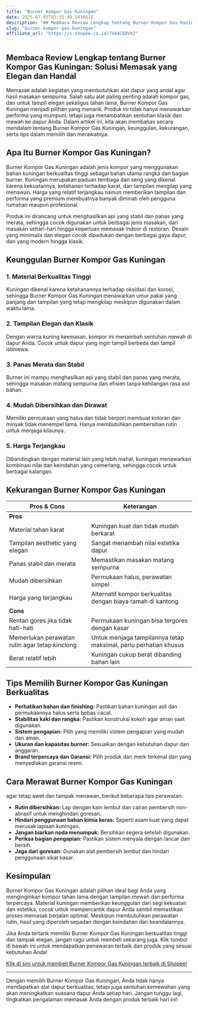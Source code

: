 ```yaml
---
title: "Burner Kompor Gas Kuningan"
date: 2025-07-05T03:35:49.541081Z
description: "## Membaca Review Lengkap tentang Burner Kompor Gas Kuningan: Solusi Memasak yang Elegan dan Handal..."
slug: "burner-kompor-gas-kuningan"
affiliate_url: "https://s.shopee.co.id/7V44C68VX2"
---
```

## Membaca Review Lengkap tentang Burner Kompor Gas Kuningan: Solusi Memasak yang Elegan dan Handal

Memasak adalah kegiatan yang membutuhkan alat dapur yang andal agar hasil masakan sempurna. Salah satu alat paling penting adalah kompor gas, dan untuk tampil elegan sekaligus tahan lama, Burner Kompor Gas Kuningan menjadi pilihan yang menarik. Produk ini tidak hanya menawarkan performa yang mumpuni, tetapi juga menambahkan sentuhan klasik dan mewah ke dapur Anda. Dalam artikel ini, kita akan membahas secara mendalam tentang Burner Kompor Gas Kuningan, keunggulan, kekurangan, serta tips dalam memilih dan merawatnya.

## Apa Itu Burner Kompor Gas Kuningan?

Burner Kompor Gas Kuningan adalah jenis kompor yang menggunakan bahan kuningan berkualitas tinggi sebagai bahan utama rangka dan bagian burner. Kuningan merupakan paduan tembaga dan seng yang dikenal karena kekuatannya, ketahanan terhadap karat, dan tampilan mengilap yang menawan. Harga yang relatif terjangkau namun memberikan tampilan dan performa yang premium membuatnya banyak diminati oleh pengguna rumahan maupun profesional.

Produk ini dirancang untuk menghasilkan api yang stabil dan panas yang merata, sehingga cocok digunakan untuk berbagai jenis masakan, dari masakan sehari-hari hingga keperluan memasak indoor di restoran. Desain yang minimalis dan elegan cocok dipadukan dengan berbagai gaya dapur, dari yang modern hingga klasik.

## Keunggulan Burner Kompor Gas Kuningan

### 1. Material Berkualitas Tinggi

Kuningan dikenal karena ketahanannya terhadap oksidasi dan korosi, sehingga Burner Kompor Gas Kuningan menawarkan umur pakai yang panjang dan tampilan yang tetap mengkilap meskipun digunakan dalam waktu lama. 

### 2. Tampilan Elegan dan Klasik

Dengan warna kuning keemasan, kompor ini menambah sentuhan mewah di dapur Anda. Cocok untuk dapur yang ingin tampil berbeda dan tampil istimewa.

### 3. Panas Merata dan Stabil

Burner ini mampu menghasilkan api yang stabil dan panas yang merata, sehingga masakan matang sempurna dan efisien tanpa kehilangan rasa asli bahan.

### 4. Mudah Dibersihkan dan Dirawat

Memiliki permukaan yang halus dan tidak berpori membuat kotoran dan minyak tidak menempel lama. Hanya membutuhkan pembersihan rutin untuk menjaga kilaunya.

### 5. Harga Terjangkau

Dibandingkan dengan material lain yang lebih mahal, kuningan menawarkan kombinasi nilai dan keindahan yang cemerlang, sehingga cocok untuk berbagai kalangan.

## Kekurangan Burner Kompor Gas Kuningan

| Pros & Cons                                   | Keterangan                                              |
|----------------------------------------------|----------------------------------------------------------|
| **Pros**                                    |                                                          |
| Material tahan karat                         | Kuningan kuat dan tidak mudah berkarat                   |
| Tampilan aesthetic yang elegan             | Sangat menambah nilai estetika dapur                  |
| Panas stabil dan merata                     | Memastikan masakan matang sempurna                      |
| Mudah dibersihkan                          | Permukaan halus, perawatan simpel                     |
| Harga yang terjangkau                       | Alternatif kompor berkualitas dengan biaya ramah di kantong |
| **Cons**                                    |                                                          |
| Rentan gores jika tidak hati-hati           | Permukaan kuningan bisa tergores dengan kasar         |
| Memerlukan perawatan rutin agar tetap kinclong | Untuk menjaga tampilannya tetap maksimal, perlu perhatian khusus |
| Berat relatif lebih                       | Kuningan cukup berat dibanding bahan lain            |

## Tips Memilih Burner Kompor Gas Kuningan Berkualitas

- **Perhatikan bahan dan finishing:** Pastikan bahan kuningan asli dan permukaannya halus serta bebas cacat.
- **Stabilitas kaki dan rangka:** Pastikan konstruksi kokoh agar aman saat digunakan.
- **Sistem pengapian:** Pilih yang memiliki sistem pengapian yang mudah dan aman.
- **Ukuran dan kapasitas burner:** Sesuaikan dengan kebutuhan dapur dan anggaran.
- **Brand terpercaya dan Garansi:** Pilih produk dari merk terkenal dan yang menyediakan garansi resmi.

## Cara Merawat Burner Kompor Gas Kuningan

agar tetap awet dan tampak menawan, berikut beberapa tips perawatan:

- **Rutin dibersihkan:** Lap dengan kain lembut dan cairan pembersih non-abrasif untuk menghindari goresan.
- **Hindari penggunaan bahan kimia keras:** Seperti asam kuat yang dapat merusak lapisan kuningan.
- **Jangan biarkan noda menumpuk:** Bersihkan segera setelah digunakan.
- **Periksa bagian pengapian:** Pastikan sistem menyala dengan lancar dan bersih.
- **Jaga dari goresan:** Gunakan alat pembersih lembut dan hindari penggunaan sikat kasar.

## Kesimpulan

Burner Kompor Gas Kuningan adalah pilihan ideal bagi Anda yang menginginkan kompor tahan lama dengan tampilan mewah dan performa terpercaya. Material kuningan memberikan keunggulan dari segi kekuatan dan estetika, cocok untuk mempercantik dapur Anda sambil memastikan proses memasak berjalan optimal. Meskipun membutuhkan perawatan rutin, hasil yang diperoleh sepadan dengan keindahan dan keandalannya.

Jika Anda tertarik memiliki Burner Kompor Gas Kuningan berkualitas tinggi dan tampak elegan, jangan ragu untuk membeli sekarang juga. Klik tombol di bawah ini untuk mendapatkan penawaran terbaik dan produk yang sesuai kebutuhan Anda!

[Klik di sini untuk membeli Burner Kompor Gas Kuningan terbaik di Shopee!](https://s.shopee.co.id/7V44C68VX2)

---

Dengan memilih Burner Kompor Gas Kuningan, Anda tidak hanya mendapatkan alat dapur berkualitas, tetapi juga sentuhan kemewahan yang akan meningkatkan suasana dapur Anda setiap hari. Jangan tunggu lagi, tingkatkan pengalaman memasak Anda dengan produk terbaik hari ini!
